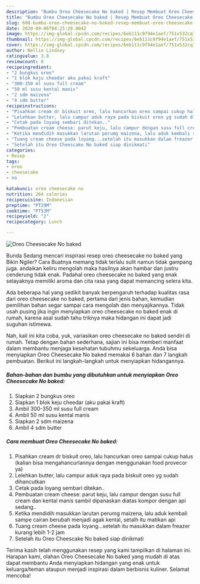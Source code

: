 ```yaml
---
description: "Bumbu Oreo Cheesecake No baked | Resep Membuat Oreo Cheesecake No baked Yang Menggugah Selera"
title: "Bumbu Oreo Cheesecake No baked | Resep Membuat Oreo Cheesecake No baked Yang Menggugah Selera"
slug: 608-bumbu-oreo-cheesecake-no-baked-resep-membuat-oreo-cheesecake-no-baked-yang-menggugah-selera
date: 2020-09-06T04:25:28.004Z
image: https://img-global.cpcdn.com/recipes/6eb111c9f94e1aef/751x532cq70/oreo-cheesecake-no-baked-foto-resep-utama.jpg
thumbnail: https://img-global.cpcdn.com/recipes/6eb111c9f94e1aef/751x532cq70/oreo-cheesecake-no-baked-foto-resep-utama.jpg
cover: https://img-global.cpcdn.com/recipes/6eb111c9f94e1aef/751x532cq70/oreo-cheesecake-no-baked-foto-resep-utama.jpg
author: Nellie Lindsey
ratingvalue: 3.8
reviewcount: 8
recipeingredient:
- "2 bungkus oreo"
- "1 blok keju cheedar aku pakai kraft"
- "300-350 ml susu full cream"
- "50 ml susu kental manis"
- "2 sdm maizena"
- "4 sdm butter"
recipeinstructions:
- "Pisahkan cream dr biskuit oreo, lalu hancurkan oreo sampai cukup halus (kalian bisa mengahancurlannya dengan menggunakan food provecor ya)"
- "Lelehkan butter, lalu campur aduk raya pada biskuit oreo yg sudah dihancutkan"
- "Cetak pada loyang sembari ditekan.."
- "Pembuatan cream cheese: parut keju, lalu campur dengan susu full cream dan kental manis sambil dipanaskan diatas kompor dengan api sedang.."
- "Ketika mendidih masukkan larutan perumg maizena, lalu aduk kembali sampe cairan berubah menjadi agak kental, setalh itu matikan api"
- "Tuang cream cheese pada loyang...setelah itu masukkan dalam freazer kurang lebih 1-2 jam"
- "Setelah itu Oreo Cheescake No baked siap dinikmati"
categories:
- Resep
tags:
- oreo
- cheesecake
- no

katakunci: oreo cheesecake no 
nutrition: 264 calories
recipecuisine: Indonesian
preptime: "PT29M"
cooktime: "PT53M"
recipeyield: "2"
recipecategory: Lunch

---
```



![Oreo Cheesecake No baked](https://img-global.cpcdn.com/recipes/6eb111c9f94e1aef/751x532cq70/oreo-cheesecake-no-baked-foto-resep-utama.jpg)

Bunda Sedang mencari inspirasi resep oreo cheesecake no baked yang Bikin Ngiler? Cara Buatnya memang tidak terlalu sulit namun tidak gampang juga. andaikan keliru mengolah maka hasilnya akan hambar dan justru cenderung tidak enak. Padahal oreo cheesecake no baked yang enak selayaknya memiliki aroma dan cita rasa yang dapat memancing selera kita.



Ada beberapa hal yang sedikit banyak berpengaruh terhadap kualitas rasa dari oreo cheesecake no baked, pertama dari jenis bahan, kemudian pemilihan bahan segar sampai cara mengolah dan menyajikannya. Tidak usah pusing jika ingin menyiapkan oreo cheesecake no baked enak di rumah, karena asal sudah tahu triknya maka hidangan ini dapat jadi suguhan istimewa.


Nah, kali ini kita coba, yuk, variasikan oreo cheesecake no baked sendiri di rumah. Tetap dengan bahan sederhana, sajian ini bisa memberi manfaat dalam membantu menjaga kesehatan tubuhmu sekeluarga. Anda bisa menyiapkan Oreo Cheesecake No baked memakai 6 bahan dan 7 langkah pembuatan. Berikut ini langkah-langkah untuk menyiapkan hidangannya.

<!--inarticleads1-->

##### Bahan-bahan dan bumbu yang dibutuhkan untuk menyiapkan Oreo Cheesecake No baked:

1. Siapkan 2 bungkus oreo
1. Siapkan 1 blok keju cheedar (aku pakai kraft)
1. Ambil 300-350 ml susu full cream
1. Ambil 50 ml susu kental manis
1. Siapkan 2 sdm maizena
1. Ambil 4 sdm butter




<!--inarticleads2-->

##### Cara membuat Oreo Cheesecake No baked:

1. Pisahkan cream dr biskuit oreo, lalu hancurkan oreo sampai cukup halus (kalian bisa mengahancurlannya dengan menggunakan food provecor ya)
1. Lelehkan butter, lalu campur aduk raya pada biskuit oreo yg sudah dihancutkan
1. Cetak pada loyang sembari ditekan..
1. Pembuatan cream cheese: parut keju, lalu campur dengan susu full cream dan kental manis sambil dipanaskan diatas kompor dengan api sedang..
1. Ketika mendidih masukkan larutan perumg maizena, lalu aduk kembali sampe cairan berubah menjadi agak kental, setalh itu matikan api
1. Tuang cream cheese pada loyang...setelah itu masukkan dalam freazer kurang lebih 1-2 jam
1. Setelah itu Oreo Cheescake No baked siap dinikmati




Terima kasih telah menggunakan resep yang kami tampilkan di halaman ini. Harapan kami, olahan Oreo Cheesecake No baked yang mudah di atas dapat membantu Anda menyiapkan hidangan yang enak untuk keluarga/teman ataupun menjadi inspirasi dalam berbisnis kuliner. Selamat mencoba!
